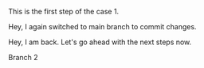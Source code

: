 This is the first step of the case 1.

Hey, I again switched to main branch to commit changes.

Hey, I am back. Let's go ahead with the next steps now.

Branch 2
